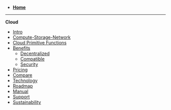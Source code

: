 - [**Home**](@threefold_home)
----------
**Cloud**
- [Intro](cloud_intro)
- [Compute-Storage-Network](cloud_products)
- [Cloud Primitive Functions](!@tfgrid_primitives)
- [Benefits](cloud_usp)
  - [Decentralized](usp_decentralized) 
  - [Compatible](usp_compatible) 
  - [Security](usp_secure)  
- [Pricing](pricing)
- [Compare](!@cloud_compare_home)
- [Technology](technology)
- [Roadmap](roadmap_grid)
- [Manual](!@manual:manual3_home_new)
- [Support](support)
- [Sustainability](carbon_double_win)

<!-- - [Videos](@generic_video) -->
<!-- - [Definitions & Concepts](@definitions_concepts) -->
<!-- - [About](@about) -->
<!-- - [Grid3 Specs](@specs_tfgrid3_home) -->
  <!-- - [Architecture](@cloud_architecture) -->

